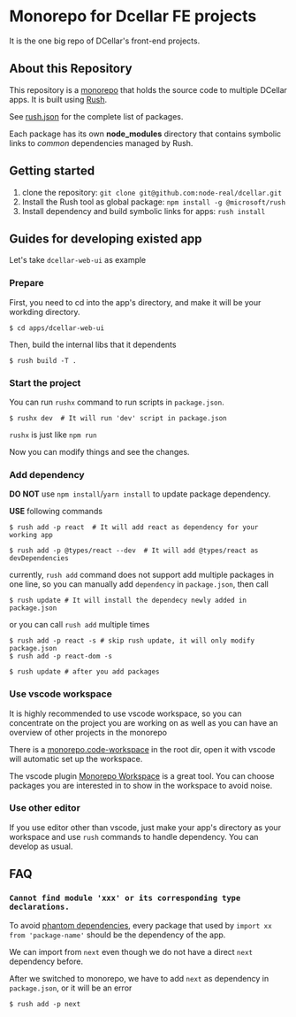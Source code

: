 # Monorepo for Dcellar FE projects

It is the one big repo of DCellar's front-end projects.

## About this Repository

This repository is a [monorepo](https://en.wikipedia.org/wiki/Monorepo) that holds the source code to multiple DCellar apps. It is built using [Rush](http://rushjs.io/).

See [rush.json](./rush.json) for the complete list of packages.

Each package has its own **node_modules** directory that contains symbolic links to _common_ dependencies managed by Rush.

## Getting started

1. clone the repository: `git clone git@github.com:node-real/dcellar.git`
2. Install the Rush tool as global package: `npm install -g @microsoft/rush`
3. Install dependency and build symbolic links for apps: `rush install`

## Guides for developing existed app

Let's take `dcellar-web-ui` as example

### Prepare

First, you need to cd into the app's directory, and make it will be your workding directory.

```shell
$ cd apps/dcellar-web-ui
```

Then, build the internal libs that it dependents

```shell
$ rush build -T .
```

### Start the project

You can run `rushx` command to run scripts in `package.json`.

```shell
$ rushx dev  # It will run 'dev' script in package.json
```

`rushx` is just like `npm run`

Now you can modify things and see the changes.

### Add dependency

**DO NOT** use `npm install`/`yarn install` to update package dependency.

**USE** following commands

```shell
$ rush add -p react  # It will add react as dependency for your working app

$ rush add -p @types/react --dev  # It will add @types/react as devDependencies

```

currently, `rush add` command does not support add multiple packages in one line,
so you can manually add `dependency` in `package.json`, then call

```shell
$ rush update # It will install the dependecy newly added in package.json
```

or you can call `rush add` multiple times

```shell
$ rush add -p react -s # skip rush update, it will only modify package.json
$ rush add -p react-dom -s

$ rush update # after you add packages
```

### Use vscode workspace

It is highly recommended to use vscode workspace, so you can concentrate on the project you are working on as well as you can have an overview of other projects in the monorepo

There is a [monorepo.code-workspace](./monorepo.code-workspace) in the root dir, open it with vscode will automatic set up the workspace.

The vscode plugin [Monorepo Workspace](https://marketplace.visualstudio.com/items?itemName=folke.vscode-monorepo-workspace) is a great tool. You can choose packages you are interested in to show in the workspace to avoid noise.

### Use other editor

If you use editor other than vscode, just make your app's directory as your workspace and use `rush` commands to handle dependency. You can develop as usual.


## FAQ

### `Cannot find module 'xxx' or its corresponding type declarations.`

To avoid [phantom dependencies](https://rushjs.io/pages/advanced/phantom_deps/), every package that used by `import xx from 'package-name'` should be the dependency of the app.

We can import from `next` even though we do not have a direct `next` dependency before.

After we switched to monorepo, we have to add `next` as dependency in `package.json`, or it will be an error

```shell
$ rush add -p next
```

